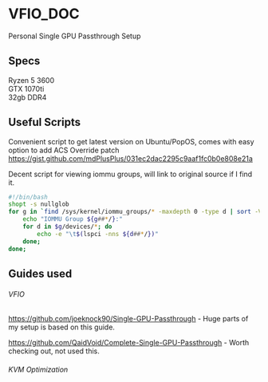 # VFIO_DOC
Personal Single GPU Passthrough Setup

## Specs  
Ryzen 5 3600  
GTX 1070ti  
32gb DDR4  

## Useful Scripts
Convenient script to get latest version on Ubuntu/PopOS, comes with easy option to add ACS Override patch  
https://gist.github.com/mdPlusPlus/031ec2dac2295c9aaf1fc0b0e808e21a

Decent script for viewing iommu groups, will link to original source if I find it.
```bash
#!/bin/bash
shopt -s nullglob
for g in `find /sys/kernel/iommu_groups/* -maxdepth 0 -type d | sort -V`; do
    echo "IOMMU Group ${g##*/}:"
    for d in $g/devices/*; do
        echo -e "\t$(lspci -nns ${d##*/})"
    done;
done;
```
## Guides used
###### VFIO

https://github.com/joeknock90/Single-GPU-Passthrough - Huge parts of my setup is based on this guide.

https://github.com/QaidVoid/Complete-Single-GPU-Passthrough - Worth checking out, not used this.

###### KVM Optimization
